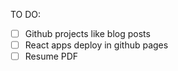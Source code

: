 TO DO:
- [ ] Github projects like blog posts
- [ ] React apps deploy in github pages
- [ ] Resume PDF